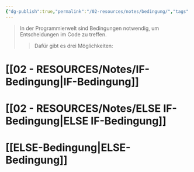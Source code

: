 ```yaml
---
{"dg-publish":true,"permalink":"/02-resources/notes/bedingung/","tags":["code","empty"],"updated":"2024-10-26T19:21:46.000+02:00"}
---
```


>In der Programmierwelt sind Bedingungen notwendig, um Entscheidungen im Code zu treffen.
>> Dafür gibt es drei Möglichkeiten:
# [[02 - RESOURCES/Notes/IF-Bedingung\|IF-Bedingung]]

# [[02 - RESOURCES/Notes/ELSE IF-Bedingung\|ELSE IF-Bedingung]]

# [[ELSE-Bedingung\|ELSE-Bedingung]]